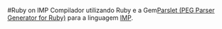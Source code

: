 #Ruby on IMP
Compilador utilizando Ruby e a Gem[Parslet (PEG Parser Generator for Ruby)](http://kschiess.github.io/parslet/) para a linguagem [IMP](https://github.com/ChristianoBraga/BPLC/tree/master/examples/imp).
